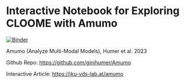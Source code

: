 # Interactive Notebook for Exploring CLOOME with Amumo
[![Binder](https://mybinder.org/badge_logo.svg)](https://mybinder.org/v2/gh/ginihumer/binder-repo/cloome)

Amumo (Analyze Multi-Modal Models), Humer et al. 2023

Github Repo: https://github.com/ginihumer/Amumo

Interactive Article: https://jku-vds-lab.at/amumo

